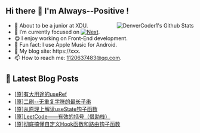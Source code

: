 ## Hi there 👋 I'm Always--Positive !
<div>
  <img alt="DenverCoder1's Github Stats" src="https://denvercoder1-github-readme-stats.vercel.app/api?username=qq1120637483&show_icons=true&count_private=true&theme=react&hide_border=true&hide_title=true&bg_color=1F222E&title_color=F85D7F&icon_color=F8D866" align= "right" />

- 🎒 About to be a junior at XDU. 
- 🔬 I’m currently focused on [![Next](https://img.shields.io/badge/-Next-brightgreen)](https://). 
- 😋 I enjoy working on Front-End development.
- 🎵 Fun fact: I use Apple Music for Android.
- 📝 My blog site: https://xxx.
- 📫 How to reach me:  1120637483@qq.com.
</div>  


## 📕 Latest Blog Posts

<!-- BLOG-POST-LIST:START -->
- [[原]有大用途的useRef](https://blog.csdn.net/sinat_41696687/article/details/120819375)
- [[原]二刷--无重复字符的最长子串](https://blog.csdn.net/sinat_41696687/article/details/120794073)
- [[原]从原理上解读useState钩子函数](https://blog.csdn.net/sinat_41696687/article/details/120793892)
- [[原]LeetCode——有效的括号（借助栈）](https://blog.csdn.net/sinat_41696687/article/details/120758907)
- [[原]彻底搞懂自定义Hook函数和路由钩子函数](https://blog.csdn.net/sinat_41696687/article/details/120756373)
<!-- BLOG-POST-LIST:END -->









